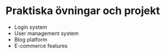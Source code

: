 # Praktiska övningar och projekt

- Login system
- User management system
- Blog platform
- E-commerce features
